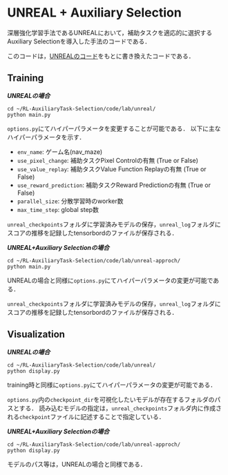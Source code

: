 # UNREAL + Auxiliary Selection
深層強化学習手法であるUNREALにおいて，補助タスクを適応的に選択するAuxiliary Selectionを導入した手法のコードである．

このコードは，[UNREALのコード](https://github.com/miyosuda/unreal)をもとに書き換えたコードである．

## Training

***UNREALの場合***

```
cd ~/RL-AuxiliaryTask-Selection/code/lab/unreal/
python main.py
```

``options.py``にてハイパーパラメータを変更することが可能である．
以下に主なハイパーパラメータを示す．

- ``env_name``: ゲーム名(nav_maze)
- ``use_pixel_change``: 補助タスクPixel Controlの有無 (True or False)
- ``use_value_replay``: 補助タスクValue Function Replayの有無 (True or False)
- ``use_reward_prediction``: 補助タスクReward Predictionの有無 (True or False)
- ``parallel_size``: 分散学習時のworker数
- ``max_time_step``: global step数

``unreal_checkpoints``フォルダに学習済みモデルの保存，``unreal_log``フォルダにスコアの推移を記録したtensorbordのファイルが保存される．

***UNREAL+Auxiliary Selectionの場合***

```
cd ~/RL-AuxiliaryTask-Selection/code/lab/unreal-approch/
python main.py
```

UNREALの場合と同様に``options.py``にてハイパーパラメータの変更が可能である．

``unreal_checkpoints``フォルダに学習済みモデルの保存，``unreal_log``フォルダにスコアの推移を記録したtensorbordのファイルが保存される．

## Visualization

***UNREALの場合***

```
cd ~/RL-AuxiliaryTask-Selection/code/lab/unreal/
python display.py
```

training時と同様に``options.py``にてハイパーパラメータの変更が可能である．

``options.py``内の``checkpoint_dir``を可視化したいモデルが存在するフォルダのパスとする．
読み込むモデルの指定は，``unreal_checkpoints``フォルダ内に作成される``checkpoint``ファイルに記述することで指定している．

***UNREAL+Auxiliary Selectionの場合***
```
cd ~/RL-AuxiliaryTask-Selection/code/lab/unreal-approch/
python display.py
```

モデルのパス等は，UNREALの場合と同様である．

